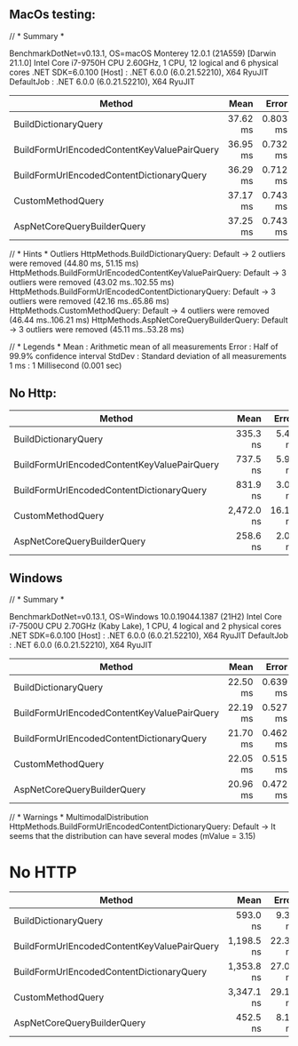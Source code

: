 ## MacOs testing:
// * Summary *

BenchmarkDotNet=v0.13.1, OS=macOS Monterey 12.0.1 (21A559) [Darwin 21.1.0]
Intel Core i7-9750H CPU 2.60GHz, 1 CPU, 12 logical and 6 physical cores
.NET SDK=6.0.100
[Host]     : .NET 6.0.0 (6.0.21.52210), X64 RyuJIT
DefaultJob : .NET 6.0.0 (6.0.21.52210), X64 RyuJIT


|                                      Method |     Mean |    Error |   StdDev |
|-------------------------------------------- |---------:|---------:|---------:|
|                        BuildDictionaryQuery | 37.62 ms | 0.803 ms | 2.342 ms |
| BuildFormUrlEncodedContentKeyValuePairQuery | 36.95 ms | 0.732 ms | 1.782 ms |
|   BuildFormUrlEncodedContentDictionaryQuery | 36.29 ms | 0.712 ms | 1.986 ms |
|                           CustomMethodQuery | 37.17 ms | 0.743 ms | 1.931 ms |
|                 AspNetCoreQueryBuilderQuery | 37.25 ms | 0.743 ms | 2.072 ms |

// * Hints *
Outliers
HttpMethods.BuildDictionaryQuery: Default                        -> 2 outliers were removed (44.80 ms, 51.15 ms)
HttpMethods.BuildFormUrlEncodedContentKeyValuePairQuery: Default -> 3 outliers were removed (43.02 ms..102.55 ms)
HttpMethods.BuildFormUrlEncodedContentDictionaryQuery: Default   -> 3 outliers were removed (42.16 ms..65.86 ms)
HttpMethods.CustomMethodQuery: Default                           -> 4 outliers were removed (46.44 ms..106.21 ms)
HttpMethods.AspNetCoreQueryBuilderQuery: Default                 -> 3 outliers were removed (45.11 ms..53.28 ms)

// * Legends *
Mean   : Arithmetic mean of all measurements
Error  : Half of 99.9% confidence interval
StdDev : Standard deviation of all measurements
1 ms   : 1 Millisecond (0.001 sec)

## No Http:
|                                      Method |       Mean |    Error |   StdDev |  Gen 0 | Allocated |
|-------------------------------------------- |-----------:|---------:|---------:|-------:|----------:|
|                        BuildDictionaryQuery |   335.3 ns |  5.43 ns |  5.08 ns | 0.1540 |     968 B |
| BuildFormUrlEncodedContentKeyValuePairQuery |   737.5 ns |  5.90 ns |  5.52 ns | 0.2232 |   1,400 B |
|   BuildFormUrlEncodedContentDictionaryQuery |   831.9 ns |  3.06 ns |  2.71 ns | 0.2518 |   1,584 B |
|                           CustomMethodQuery | 2,472.0 ns | 16.12 ns | 13.46 ns | 0.1945 |   1,232 B |
|                 AspNetCoreQueryBuilderQuery |   258.6 ns |  2.03 ns |  1.80 ns | 0.1183 |     744 B |

## Windows

// * Summary *

BenchmarkDotNet=v0.13.1, OS=Windows 10.0.19044.1387 (21H2)
Intel Core i7-7500U CPU 2.70GHz (Kaby Lake), 1 CPU, 4 logical and 2 physical cores
.NET SDK=6.0.100
[Host]     : .NET 6.0.0 (6.0.21.52210), X64 RyuJIT
DefaultJob : .NET 6.0.0 (6.0.21.52210), X64 RyuJIT


|                                      Method |     Mean |    Error |   StdDev | Allocated |
|-------------------------------------------- |---------:|---------:|---------:|----------:|
|                        BuildDictionaryQuery | 22.50 ms | 0.639 ms | 1.833 ms |     38 KB |
| BuildFormUrlEncodedContentKeyValuePairQuery | 22.19 ms | 0.527 ms | 1.511 ms |     33 KB |
|   BuildFormUrlEncodedContentDictionaryQuery | 21.70 ms | 0.462 ms | 1.347 ms |     34 KB |
|                           CustomMethodQuery | 22.05 ms | 0.515 ms | 1.502 ms |     38 KB |
|                 AspNetCoreQueryBuilderQuery | 20.96 ms | 0.472 ms | 1.370 ms |     38 KB |

// * Warnings *
MultimodalDistribution
HttpMethods.BuildFormUrlEncodedContentDictionaryQuery: Default -> It seems that the distribution can have several modes (mValue = 3.15)

# No HTTP
|                                      Method |       Mean |    Error |   StdDev |  Gen 0 | Allocated |
|-------------------------------------------- |-----------:|---------:|---------:|-------:|----------:|
|                        BuildDictionaryQuery |   593.0 ns |  9.34 ns |  8.28 ns | 0.4625 |     968 B |
| BuildFormUrlEncodedContentKeyValuePairQuery | 1,198.5 ns | 22.34 ns | 19.80 ns | 0.7420 |   1,552 B |
|   BuildFormUrlEncodedContentDictionaryQuery | 1,353.8 ns | 27.02 ns | 45.14 ns | 0.8297 |   1,736 B |
|                           CustomMethodQuery | 3,347.1 ns | 29.15 ns | 25.84 ns | 0.5875 |   1,232 B |
|                 AspNetCoreQueryBuilderQuery |   452.5 ns |  8.12 ns | 10.84 ns | 0.3557 |     744 B |
